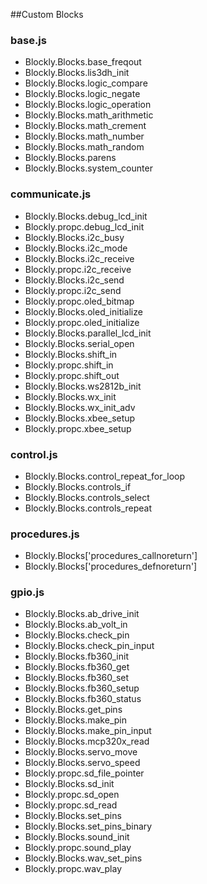 ##Custom Blocks

### base.js
* Blockly.Blocks.base_freqout
* Blockly.Blocks.lis3dh_init
* Blockly.Blocks.logic_compare
* Blockly.Blocks.logic_negate
* Blockly.Blocks.logic_operation
* Blockly.Blocks.math_arithmetic
* Blockly.Blocks.math_crement
* Blockly.Blocks.math_number
* Blockly.Blocks.math_random
* Blockly.Blocks.parens
* Blockly.Blocks.system_counter

### communicate.js
* Blockly.Blocks.debug_lcd_init
* Blockly.propc.debug_lcd_init
* Blockly.Blocks.i2c_busy
* Blockly.Blocks.i2c_mode
* Blockly.Blocks.i2c_receive
* Blockly.propc.i2c_receive
* Blockly.Blocks.i2c_send
* Blockly.propc.i2c_send
* Blockly.propc.oled_bitmap
* Blockly.Blocks.oled_initialize
* Blockly.propc.oled_initialize
* Blockly.Blocks.parallel_lcd_init
* Blockly.Blocks.serial_open
* Blockly.Blocks.shift_in
* Blockly.propc.shift_in
* Blockly.propc.shift_out
* Blockly.Blocks.ws2812b_init
* Blockly.Blocks.wx_init
* Blockly.Blocks.wx_init_adv
* Blockly.Blocks.xbee_setup
* Blockly.propc.xbee_setup

### control.js
* Blockly.Blocks.control_repeat_for_loop
* Blockly.Blocks.controls_if
* Blockly.Blocks.controls_select
* Blockly.Blocks.controls_repeat

### procedures.js
* Blockly.Blocks['procedures_callnoreturn']
* Blockly.Blocks['procedures_defnoreturn']

### gpio.js
* Blockly.Blocks.ab_drive_init
* Blockly.Blocks.ab_volt_in
* Blockly.Blocks.check_pin
* Blockly.Blocks.check_pin_input
* Blockly.Blocks.fb360_init
* Blockly.Blocks.fb360_get
* Blockly.Blocks.fb360_set
* Blockly.Blocks.fb360_setup
* Blockly.Blocks.fb360_status
* Blockly.Blocks.get_pins
* Blockly.Blocks.make_pin
* Blockly.Blocks.make_pin_input
* Blockly.Blocks.mcp320x_read
* Blockly.Blocks.servo_move
* Blockly.Blocks.servo_speed
* Blockly.propc.sd_file_pointer
* Blockly.Blocks.sd_init
* Blockly.propc.sd_open
* Blockly.propc.sd_read
* Blockly.Blocks.set_pins
* Blockly.Blocks.set_pins_binary
* Blockly.Blocks.sound_init
* Blockly.propc.sound_play
* Blockly.Blocks.wav_set_pins
* Blockly.propc.wav_play
